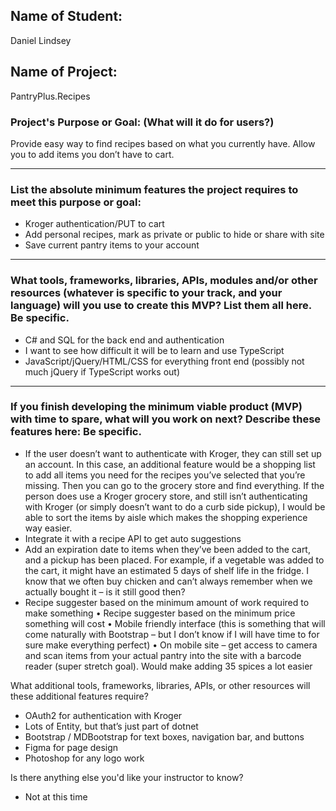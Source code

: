 ## Name of Student:
Daniel Lindsey

## Name of Project:
PantryPlus.Recipes

### Project's Purpose or Goal: (What will it do for users?)
Provide easy way to find recipes based on what you currently have. Allow you to add items you don’t have to cart.

<hr />

### List the absolute minimum features the project requires to meet this purpose or goal:

 - Kroger authentication/PUT to cart
 - Add personal recipes, mark as private or public to hide or share with site
 - Save current pantry items to your account
<hr />


### What tools, frameworks, libraries, APIs, modules and/or other resources (whatever is specific to your track, and your language) will you use to create this MVP? List them all here. Be specific.
 - C# and SQL for the back end and authentication
 - I want to see how difficult it will be to learn and use TypeScript
 - JavaScript/jQuery/HTML/CSS for everything front end (possibly not much jQuery if TypeScript works out)

<hr />

### If you finish developing the minimum viable product (MVP) with time to spare, what will you work on next? Describe these features here: Be specific.
 - If the user doesn’t want to authenticate with Kroger, they can still set up an account. In this case, an additional feature would be a shopping list to add all items you need for the recipes you’ve selected that you’re missing. Then you can go to the grocery store and find everything. If the person does use a Kroger grocery store, and still isn’t authenticating with Kroger (or simply doesn’t want to do a curb side pickup), I would be able to sort the items by aisle which makes the shopping experience way easier.
 - Integrate it with a recipe API to get auto suggestions
 - Add an expiration date to items when they’ve been added to the cart, and a pickup has been placed. For example, if a vegetable was added to the cart, it might have an estimated 5 days of shelf life in the fridge. I know that we often buy chicken and can’t always remember when we actually bought it – is it still good then?
 - Recipe suggester based on the minimum amount of work required to make something
•	Recipe suggester based on the minimum price something will cost
•	Mobile friendly interface (this is something that will come naturally with Bootstrap – but I don’t know if I will have time to for sure make everything perfect)
•	On mobile site – get access to camera and scan items from your actual pantry into the site with a barcode reader (super stretch goal). Would make adding 35 spices a lot easier



What additional tools, frameworks, libraries, APIs, or other resources will these additional features require?
 - OAuth2 for authentication with Kroger
 - Lots of Entity, but that’s just part of dotnet
 - Bootstrap / MDBootstrap for text boxes, navigation bar, and buttons
 - Figma for page design
 - Photoshop for any logo work


Is there anything else you'd like your instructor to know?
 - Not at this time
